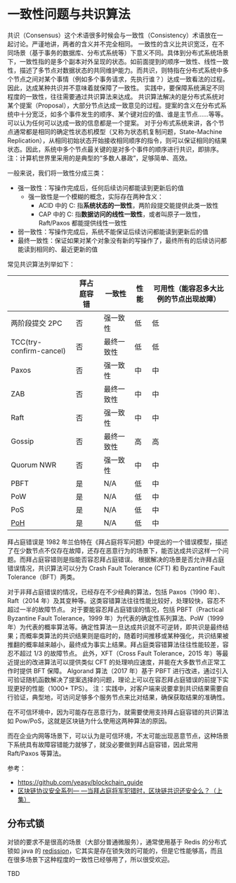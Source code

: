 # 一致性问题与共识算法

共识（Consensus）这个术语很多时候会与一致性（Consistency）术语放在一起讨论。严谨地讲，两者的含义并不完全相同。
一致性的含义比共识宽泛，在不同场景（基于事务的数据库、分布式系统等）下意义不同。具体到分布式系统场景下，一致性指的是多个副本对外呈现的状态。如前面提到的顺序一致性、线性一致性，描述了多节点对数据状态的共同维护能力。而共识，则特指在分布式系统中多个节点之间对某个事情（例如多个事务请求，先执行谁？）达成一致看法的过程。因此，达成某种共识并不意味着就保障了一致性。
实践中，要保障系统满足不同程度的一致性，往往需要通过共识算法来达成。
共识算法解决的是分布式系统对某个提案（Proposal），大部分节点达成一致意见的过程。提案的含义在分布式系统中十分宽泛，如多个事件发生的顺序、某个键对应的值、谁是主节点……等等。可以认为任何可以达成一致的信息都是一个提案。
对于分布式系统来讲，各个节点通常都是相同的确定性状态机模型（又称为状态机复制问题，State-Machine Replication），从相同初始状态开始接收相同顺序的指令，则可以保证相同的结果状态。因此，系统中多个节点最关键的是对多个事件的顺序进行共识，即排序。
注：计算机世界里采用的是典型的“多数人暴政”，足够简单、高效。

一般来说，我们将一致性分成三类：

- 强一致性：写操作完成后，任何后续访问都能读到更新后的值
  - 强一致性是一个模糊的概念，实际存在两种含义：
    - ACID 中的 C: 指**系统状态的一致性**，两阶段提交能提供此类一致性
    - CAP 中的 C: 指**数据访问的线性一致性**，或者叫原子一致性，Raft/Paxos 都能提供线性一致性
- 弱一致性：写操作完成后，系统不能保证后续访问都能读到更新后的值
- 最终一致性：保证如果对某个对象没有新的写操作了，最终所有的后续访问都能读到相同的、最近更新的值

常见共识算法列举如下：

|        | 拜占庭容错 | 一致性   | 性能 | 可用性（能容忍多大比例的节点出现故障） |
| ------ | ----- | ----- | -- | --- |
| 两阶段提交 2PC    | 否     | 强一致性  | 低  | 低   |
| TCC(try-confirm-cancel)    | 否     | 最终一致性 | 低  | 低   |
| Paxos  | 否     | 强一致性  | 中  | 中   |
| ZAB    | 否     | 最终一致性 | 中  | 中   |
| Raft   | 否     | 强一致性  | 中  | 中   |
| Gossip | 否     | 最终一致性 | 高  | 高   |
| Quorum NWR | 否     | 强一致性  | 中  | 中   |
| PBFT   | 是     | N/A   | 低  | 中   |
| PoW    | 是     | N/A   | 低  | 中   |
| PoS    | 是     | N/A   | 低  | 中   |
| [PoH](https://medium.com/solana-labs/proof-of-history-explained-by-a-water-clock-e682183417b8)    | 是     | N/A   | 低  | 中   |


拜占庭错误是 1982 年兰伯特在《拜占庭将军问题》中提出的一个错误模型，描述了在少数节点不仅存在故障，还存在恶意行为的场景下，能否达成共识这样一个问题。而拜占庭容错则是指能否容忍拜占庭错误。
根据解决的场景是否允许拜占庭错误情况，共识算法可以分为 Crash Fault Tolerance (CFT) 和 Byzantine Fault Tolerance（BFT）两类。

对于非拜占庭错误的情况，已经存在不少经典的算法，包括 Paxos（1990 年）、Raft（2014 年）及其变种等。这类容错算法往往性能比较好，处理较快，容忍不超过一半的故障节点。
对于要能容忍拜占庭错误的情况，包括 PBFT（Practical Byzantine Fault Tolerance，1999 年）为代表的确定性系列算法、PoW（1999 年）为代表的概率算法等。确定性算法一旦达成共识就不可逆转，即共识是最终结果；而概率类算法的共识结果则是临时的，随着时间推移或某种强化，共识结果被推翻的概率越来越小，最终成为事实上结果。拜占庭类容错算法往往性能较差，容忍不超过 1/3 的故障节点。
此外，XFT（Cross Fault Tolerance，2015 年）等最近提出的改进算法可以提供类似 CFT 的处理响应速度，并能在大多数节点正常工作时提供 BFT 保障。
Algorand 算法（2017 年）基于 PBFT 进行改进，通过引入可验证随机函数解决了提案选择的问题，理论上可以在容忍拜占庭错误的前提下实现更好的性能（1000+ TPS）。
注：实践中，对客户端来说要拿到共识结果需要自行验证，典型地，可访问足够多个服务节点来比对结果，确保获取结果的准确性。

在不可信环境中，因为可能存在恶意行为，就需要使用支持拜占庭容错的共识算法如 Pow/PoS，这就是区块链为什么使用这两种算法的原因。

而在企业内网等场景下，可以认为是可信环境，不太可能出现恶意节点，这种场景下系统具有故障容错能力就够了，就没必要做到拜占庭容错，因此常用 Raft/Paxos 等算法。

参考：
- https://github.com/yeasy/blockchain_guide
- [区块链协议安全系列— —当拜占庭将军犯错时，区块链共识还安全么？（上集）](https://paper.seebug.org/1643/)


## 分布式锁

对锁的要求不是很高的场景（大部分普通微服务），通常使用基于 Redis 的分布式锁如 java 的 [redission](https://github.com/redisson/redisson)，它其实是存在锁失效的可能的，但是它性能够高，而且在很多场景下这种程度的一致性已经够用了，所以很受欢迎。

TBD

